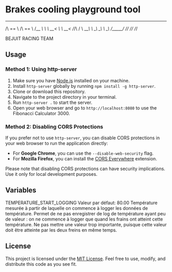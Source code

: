 # Brakes cooling playground tool

 ______     ______     ______  
/\  == \   /\  == \   /\__  _\ 
\ \  __<   \ \  __<   \/_/\ \/ 
 \ \_____\  \ \_\ \_\    \ \_\ 
  \/_____/   \/_/ /_/     \/_/ 
                               

BEJUIT RACING TEAM

## Usage

### Method 1: Using http-server

1. Make sure you have [Node.js](https://nodejs.org/) installed on your machine.
2. Install `http-server` globally by running `npm install -g http-server`.
3. Clone or download this repository.
4. Navigate to the project directory in your terminal.
5. Run `http-server .` to start the server.
6. Open your web browser and go to `http://localhost:8080` to use the Fibonacci Calculator 3000.

### Method 2: Disabling CORS Protections

If you prefer not to use `http-server`, you can disable CORS protections in your web browser to run the application directly:

- For **Google Chrome**, you can use the `--disable-web-security` flag.
- For **Mozilla Firefox**, you can install the [CORS Everywhere](https://addons.mozilla.org/en-US/firefox/addon/cors-everywhere/) extension.

Please note that disabling CORS protections can have security implications. Use it only for local development purposes.

## Variables

TEMPERATURE_START_LOGGING
Valeur par défaut: 80.00
Température mesurée à partir de laquelle on commence à logger les données de température. Permet de ne pas enregistrer de log de température ayant peu de valeur : on ne commence à logger que quand les frains ont atteint cette température. Ne pas mettre une valeur trop importante, puisque cette valeur doit être atteinte par les deux freins en même temps.

## License

This project is licensed under the [MIT License](LICENSE). Feel free to use, modify, and distribute this code as you see fit.
